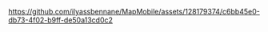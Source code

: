 



https://github.com/ilyassbennane/MapMobile/assets/128179374/c6bb45e0-db73-4f02-b9ff-de50a13cd0c2

